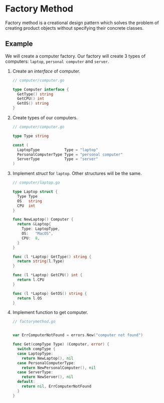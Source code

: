 # Factory Method

Factory method is a creational design pattern which solves the problem of
creating product objects without specifying their concrete classes.

## Example

We will create a computer factory. Our factory will create 3 types of computers:
`laptop`, `personal computer` and `server`.

1. Create an _interface_ of computer.

   ```go
   // computer/computer.go

   type Computer interface {
     GetType() string
     GetCPU() int
     GetOS() string
   }
   ```

2. Create types of our computers.

   ```go
   // computer/computer.go

   type Type string

   const (
     LaptopType           Type = "laptop"
     PersonalComputerType Type = "personal computer"
     ServerType           Type = "server"
   )
   ```

3. Implement _struct_ for `laptop`. Other structures will be the same.

   ```go
   // computer/laptop.go

   type Laptop struct {
     Type Type
     OS   string
     CPU  int
   }

   func NewLaptop() Computer {
     return &Laptop{
       Type: LaptopType,
       OS:   "MacOS",
       CPU:  8,
     }
   }

   func (l *Laptop) GetType() string {
     return string(l.Type)
   }

   func (l *Laptop) GetCPU() int {
     return l.CPU
   }

   func (l *Laptop) GetOS() string {
     return l.OS
   }
   ```

4. Implement function to get computer.

   ```go
   // factorymethod.go


   var ErrComputerNotFound = errors.New("computer not found")

   func Get(compType Type) (Computer, error) {
     switch compType {
     case LaptopType:
       return NewLaptop(), nil
     case PersonalComputerType:
       return NewPersonalComputer(), nil
     case ServerType:
       return NewServer(), nil
     default:
       return nil, ErrComputerNotFound
     }
   }
   ```
